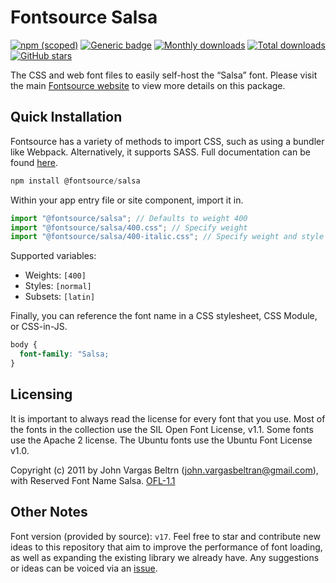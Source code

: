 # Fontsource Salsa

[![npm (scoped)](https://img.shields.io/npm/v/@fontsource/salsa?color=brightgreen)](https://www.npmjs.com/package/@fontsource/salsa) [![Generic badge](https://img.shields.io/badge/fontsource-passing-brightgreen)](https://github.com/fontsource/fontsource) [![Monthly downloads](https://badgen.net/npm/dm/@fontsource/salsa)](https://github.com/fontsource/fontsource) [![Total downloads](https://badgen.net/npm/dt/@fontsource/salsa)](https://github.com/fontsource/fontsource) [![GitHub stars](https://img.shields.io/github/stars/fontsource/fontsource.svg?style=social&label=Star)](https://github.com/fontsource/fontsource/stargazers)

The CSS and web font files to easily self-host the “Salsa” font. Please visit the main [Fontsource website](https://fontsource.org/fonts/salsa) to view more details on this package.

## Quick Installation

Fontsource has a variety of methods to import CSS, such as using a bundler like Webpack. Alternatively, it supports SASS. Full documentation can be found [here](https://beta.fontsource.org/docs/getting-started/introduction).

```javascript
npm install @fontsource/salsa
```

Within your app entry file or site component, import it in.

```javascript
import "@fontsource/salsa"; // Defaults to weight 400
import "@fontsource/salsa/400.css"; // Specify weight
import "@fontsource/salsa/400-italic.css"; // Specify weight and style

```

Supported variables:
- Weights: `[400]`
- Styles: `[normal]`
- Subsets: `[latin]`

Finally, you can reference the font name in a CSS stylesheet, CSS Module, or CSS-in-JS.

```css
body {
  font-family: "Salsa;
}
```

## Licensing
It is important to always read the license for every font that you use.
Most of the fonts in the collection use the SIL Open Font License, v1.1. Some fonts use the Apache 2 license. The Ubuntu fonts use the Ubuntu Font License v1.0.

Copyright (c) 2011 by John Vargas Beltrn (john.vargasbeltran@gmail.com), with Reserved Font Name Salsa.
[OFL-1.1](http://scripts.sil.org/OFL)

## Other Notes
Font version (provided by source): `v17`.
Feel free to star and contribute new ideas to this repository that aim to improve the performance of font loading, as well as expanding the existing library we already have. Any suggestions or ideas can be voiced via an [issue](https://github.com/fontsource/fontsource/issues).